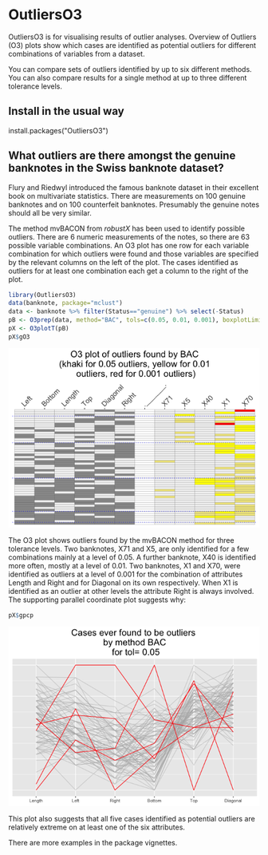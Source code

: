 <!-- README.md is generated from README.Rmd. Please edit that file -->
OutliersO3
==========

OutliersO3 is for visualising results of outlier analyses. Overview of Outliers (O3) plots show which cases are identified as potential outliers for different combinations of variables from a dataset.

You can compare sets of outliers identified by up to six different methods. You can also compare results for a single method at up to three different tolerance levels.

Install in the usual way
------------------------

install.packages("OutliersO3")

What outliers are there amongst the genuine banknotes in the Swiss banknote dataset?
------------------------------------------------------------------------------------

Flury and Riedwyl introduced the famous banknote dataset in their excellent book on multivariate statistics. There are measurements on 100 genuine banknotes and on 100 counterfeit banknotes. Presumably the genuine notes should all be very similar.

The method mvBACON from *robustX* has been used to identify possible outliers. There are 6 numeric measurements of the notes, so there are 63 possible variable combinations. An O3 plot has one row for each variable combination for which outliers were found and those variables are specified by the relevant columns on the left of the plot. The cases identified as outliers for at least one combination each get a column to the right of the plot.

``` r
library(OutliersO3)
data(banknote, package="mclust")
data <- banknote %>% filter(Status=="genuine") %>% select(-Status)
pB <- O3prep(data, method="BAC", tols=c(0.05, 0.01, 0.001), boxplotLimits=c(6,10,12))
pX <- O3plotT(pB)
pX$gO3
```

![](man/figures/README-unnamed-chunk-3-1.png)

The O3 plot shows outliers found by the mvBACON method for three tolerance levels. Two banknotes, X71 and X5, are only identified for a few combinations mainly at a level of 0.05. A further banknote, X40 is identified more often, mostly at a level of 0.01. Two banknotes, X1 and X70, were identified as outliers at a level of 0.001 for the combination of attributes Length and Right and for Diagonal on its own respectively. When X1 is identified as an outlier at other levels the attribute Right is always involved. The supporting parallel coordinate plot suggests why:

``` r
pX$gpcp
```

![](man/figures/README-unnamed-chunk-4-1.png)

This plot also suggests that all five cases identified as potential outliers are relatively extreme on at least one of the six attributes.

There are more examples in the package vignettes.
